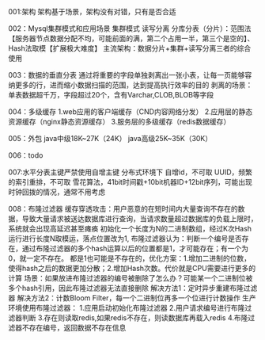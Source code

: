001:架构
架构基于场景，架构没有对错，只有是否合适

002：Mysql集群模式和应用场景
集群模式
读写分离
分库分表（分片）：范围法【服务器节点数据分配不均，可能前面的满，第二个占用一半，第三个是空的】、Hash法取模【扩展极大难度】
主流架构：数据分片+集群+读写分离三者的综合使用

003：数据的垂直分表
通过将重要的字段单独剥离出一张小表，让每一页能够容纳更多的行，进而缩小数据扫描的范围，达到提高执行效率的目的
剥离的场景：单表数据超千万，字段超过20个，含有Varchar,CLOB,BLOB等字段

004：多级缓存
1.web应用的客户端缓存（CND内容网络分发）
2.应用层的静态资源缓存（nginx静态资源缓存）
3.服务层的多级缓存（redis数据缓存）

005：外包
java中级18K~27K（24K）
java高级25K~35K（30K）

006：todo

007:水平分表主键严禁使用自增主键
分布式环境下
自增id，不可取
UUID，频繁的索引重排，不可取
雪花算法，41bit时间戳+10bit机器ID+12bit序列，可能出现时钟回拨的情况，通常不用考虑

008：布隆过滤器
缓存穿透攻击：用户恶意的在短时间内大量查询不存在的数据，导致大量请求被送达数据库进行查询，当请求数量超过数据库的负载上限时，系统就会出现高延迟甚至瘫痪
初始化一个长度为N的二进制数组，经过K次Hash运行进行长度N取模运，落点位置改为1,
布隆过滤器认为：判断一个编号是否存在，通过布隆过滤器的多个hash运算以后的位置都是1，才可能存在；有一个为0，就一定不存在。
都是1也可能是不存在的，优化方案：1.增加二进制的位数，使得hash之后的数据更加分散；2.增加Hash次数。代价就是CPU需要进行更多的计算
场景：如果放进布隆过滤器的编号被删除了怎么办？可能某一个二进制位被多个hash引用，因此布隆过滤器无法直接删除
解决方法1：定时异步重建布隆过滤器
解决方法2：计数Bloom Filter，每一个二进制位再多一个位进行计数操作
生产环境使用布隆过滤器：
1.应用启动初始化布隆过滤器
2.用户请求编号进行布隆过滤器判断
3.存在则读取redis,如果redis不存在，则读数据库再载入redis
4.布隆过滤器不存在编号，返回数据不存在信息

